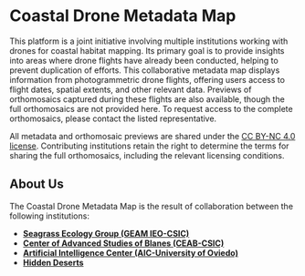 # Coastal Drone Metadata Map

This platform is a joint initiative involving multiple institutions working with drones for coastal habitat mapping. Its primary goal is to provide insights into areas where drone flights have already been conducted, helping to prevent duplication of efforts. This collaborative metadata map displays information from photogrammetric drone flights, offering users access to flight dates, spatial extents, and other relevant data. Previews of orthomosaics captured during these flights are also available, though the full orthomosaics are not provided here. To request access to the complete orthomosaics, please contact the listed representative.

All metadata and orthomosaic previews are shared under the [CC BY-NC 4.0 license](https://creativecommons.org/licenses/by-nc/4.0/deed.en). Contributing institutions retain the right to determine the terms for sharing the full orthomosaics, including the relevant licensing conditions.


## About Us

The Coastal Drone Metadata Map is the result of collaboration between the following institutions:

- **[Seagrass Ecology Group (GEAM IEO-CSIC)](https://www.ieo.es/es/)**
- **[Center of Advanced Studies of Blanes (CEAB-CSIC)](https://www.ceab.csic.es)**
- **[Artificial Intelligence Center (AIC-University of Oviedo)](https://www.aic.uniovi.es)**
- **[Hidden Deserts](https://hiddendeserts.com)**


